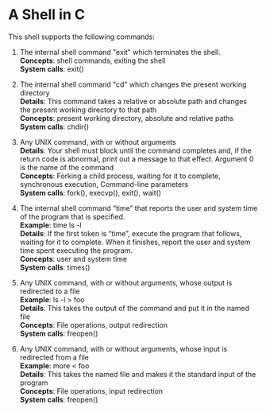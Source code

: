 # A Shell in C

This shell supports the following commands:

1. The internal shell command "exit" which terminates the shell.  
   **Concepts**: shell commands, exiting the shell  
   **System calls**: exit()  
 
2. The internal shell command "cd" which changes the present working directory  
   **Details**: This command takes a relative or absolute path and changes the present working directory to that path  
   **Concepts**: present working directory, absolute and relative paths  
   **System calls**: chdir()  
 
3. Any UNIX command, with or without arguments  
   **Details**: Your shell must block until the command completes and, if the return code is abnormal, print out a message to that effect. Argument 0 is the name of the command  
   **Concepts**: Forking a child process, waiting for it to complete, synchronous execution, Command-line parameters  
   **System calls**: fork(), execvp(), exit(), wait()  
 
4. The internal shell command “time” that reports the user and system time of the program that is specified.  
   **Example**:  time ls -l  
   **Details**: If the first token is “time”, execute the program that follows, waiting for it to complete. When it finishes, report the user and system time spent executing the program.  
   **Concepts**: user and system time  
   **System calls**: times()  
 
5. Any UNIX command, with or without arguments, whose output is redirected to a file  
   **Example**: ls -l > foo  
   **Details**: This takes the output of the command and put it in the named file  
   **Concepts**: File operations, output redirection  
   **System calls**: freopen()  
 
6. Any UNIX command, with or without arguments, whose input is redirected from a file  
   **Example**:  more < foo  
   **Details**: This takes the named file and makes it the standard input of the program  
   **Concepts**: File operations, input redirection  
   **System calls**: freopen()  
 
